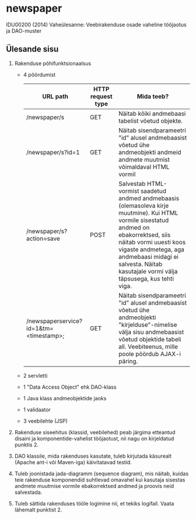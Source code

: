 # newspaper #

IDU00200 (2014) Vaheülesanne: Veebirakenduse osade vaheline tööjaotus ja DAO-muster


## Ülesande sisu ##

1. Rakenduse põhifunktsionaalsus

    * 4 pöördumist

        | URL path | HTTP request type | Mida teeb? |
        | --- | --- | --- |
        | /newspaper/s | GET | Näitab kõiki andmebaasi tabelist võetud objekte. |
        | /newspaper/s?id=1 | GET | Näitab sisendparameetri "id" alusel andmebaasist võetud ühe andmeobjekti andmeid andmete muutmist võimaldaval HTML vormil |
        | /newspaper/s?action=save | POST | Salvestab HTML-vormist saadetud andmed andmebaasis (olemasoleva kirje muutmine). Kui HTML vormile sisestatud andmed on ebakorrektsed, siis näitab vormi uuesti koos vigaste andmetega, aga andmebaasi midagi ei salvesta. Näitab kasutajale vormi välja täpsusega, kus tehti viga. |
        | /newspaperservice?id=1&amp;tm=&lt;timestamp&gt;; | GET | Näitab sisendparameetri "id" alusel andmebaasist võetud ühe andmeobjekti "kirjelduse"-nimelise välja sisu andmebaasist võetud objektide tabeli all. Veebiteenus, mille poole pöördub AJAX-i päring. |

    * 2 servletti
    * 1 "Data Access Object" ehk DAO-klass
    * 1 Java klass andmeobjektide jaoks
    * 1 validaator
    * 3 veebilehte (JSP)

2. Rakenduse siseehitus (klassid, veebilehed) peab järgima etteantud disaini ja komponentide-vahelist
   tööjaotust, nii nagu on kirjeldatud punktis 2.

3. DAO klassile, mida rakenduses kasutate, tuleb kirjutada käsurealt (Apache ant-i või Maven-iga)
   käivitatavad testid.

4. Tuleb joonistada jada-diagramm (sequence diagram), mis näitab, kuidas teie rakenduse komponendid
   suhtlevad omavahel kui kasutaja sisestas andmete muutmise vormile ebakorrektsed andmed ja proovis
   neid salvestada.

5. Tuleb sättida rakenduses tööle logimine nii, et tekiks logifail. Vaata lähemalt punktist 2.
